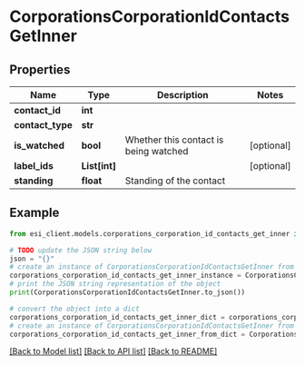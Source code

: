 # CorporationsCorporationIdContactsGetInner


## Properties

Name | Type | Description | Notes
------------ | ------------- | ------------- | -------------
**contact_id** | **int** |  | 
**contact_type** | **str** |  | 
**is_watched** | **bool** | Whether this contact is being watched | [optional] 
**label_ids** | **List[int]** |  | [optional] 
**standing** | **float** | Standing of the contact | 

## Example

```python
from esi_client.models.corporations_corporation_id_contacts_get_inner import CorporationsCorporationIdContactsGetInner

# TODO update the JSON string below
json = "{}"
# create an instance of CorporationsCorporationIdContactsGetInner from a JSON string
corporations_corporation_id_contacts_get_inner_instance = CorporationsCorporationIdContactsGetInner.from_json(json)
# print the JSON string representation of the object
print(CorporationsCorporationIdContactsGetInner.to_json())

# convert the object into a dict
corporations_corporation_id_contacts_get_inner_dict = corporations_corporation_id_contacts_get_inner_instance.to_dict()
# create an instance of CorporationsCorporationIdContactsGetInner from a dict
corporations_corporation_id_contacts_get_inner_from_dict = CorporationsCorporationIdContactsGetInner.from_dict(corporations_corporation_id_contacts_get_inner_dict)
```
[[Back to Model list]](../README.md#documentation-for-models) [[Back to API list]](../README.md#documentation-for-api-endpoints) [[Back to README]](../README.md)


